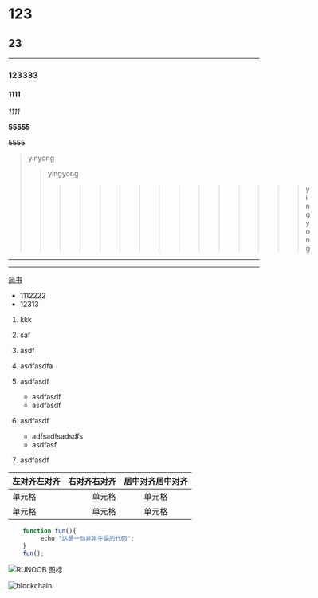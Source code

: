 # 123

## 23

---
### 123333

#### 1111

*1111*

**55555**

~~5555~~

> yinyong
>
> > yingyong
> >
> > > > > > > > > > > > > > >yingyong

---

------

[简书](http://jianshu.com)

* 1112222
* 12313

1. kkk
2. saf
3. asdf
4. asdfasdfa

1. asdfasdf
   * asdfasdf
   + asdfasdf
2. asdfasdf
   * adfsadfsadsdfs
   - asdfasf
3. asdfasdf

| 左对齐左对齐 | 右对齐右对齐 | 居中对齐居中对齐 |
| :-----| ----: | :----: |
| 单元格 | 单元格 | 单元格 |
| 单元格 | 单元格 | 单元格 |


```javascript
    function fun(){
         echo "这是一句非常牛逼的代码";
    }
    fun();
```

![RUNOOB 图标](http://static.runoob.com/images/runoob-logo.png)


![blockchain](https://ss0.bdstatic.com/70cFvHSh_Q1YnxGkpoWK1HF6hhy/it/u=702257389,1274025419&fm=27&gp=0.jpg "区块链")



